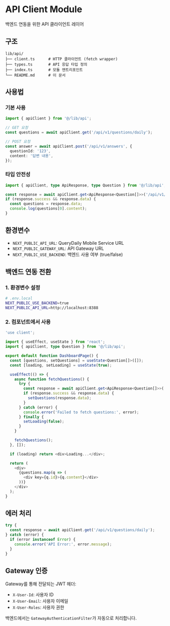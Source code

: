 # API Client Module

백엔드 연동을 위한 API 클라이언트 레이어

## 구조

```
lib/api/
├── client.ts      # HTTP 클라이언트 (fetch wrapper)
├── types.ts       # API 응답 타입 정의
├── index.ts       # 모듈 엔트리포인트
└── README.md      # 이 문서
```

## 사용법

### 기본 사용

```typescript
import { apiClient } from '@/lib/api';

// GET 요청
const questions = await apiClient.get('/api/v1/questions/daily');

// POST 요청
const answer = await apiClient.post('/api/v1/answers', {
  questionId: '123',
  content: '답변 내용',
});
```

### 타입 안전성

```typescript
import { apiClient, type ApiResponse, type Question } from '@/lib/api';

const response = await apiClient.get<ApiResponse<Question[]>>('/api/v1/questions/daily');
if (response.success && response.data) {
  const questions = response.data;
  console.log(questions[0].content);
}
```

## 환경변수

- `NEXT_PUBLIC_API_URL`: QueryDaily Mobile Service URL
- `NEXT_PUBLIC_GATEWAY_URL`: API Gateway URL
- `NEXT_PUBLIC_USE_BACKEND`: 백엔드 사용 여부 (true/false)

## 백엔드 연동 전환

### 1. 환경변수 설정

```bash
# .env.local
NEXT_PUBLIC_USE_BACKEND=true
NEXT_PUBLIC_API_URL=http://localhost:8388
```

### 2. 컴포넌트에서 사용

```typescript
'use client';

import { useEffect, useState } from 'react';
import { apiClient, type Question } from '@/lib/api';

export default function DashboardPage() {
  const [questions, setQuestions] = useState<Question[]>([]);
  const [loading, setLoading] = useState(true);

  useEffect(() => {
    async function fetchQuestions() {
      try {
        const response = await apiClient.get<ApiResponse<Question[]>>('/api/v1/questions/daily');
        if (response.success && response.data) {
          setQuestions(response.data);
        }
      } catch (error) {
        console.error('Failed to fetch questions:', error);
      } finally {
        setLoading(false);
      }
    }

    fetchQuestions();
  }, []);

  if (loading) return <div>Loading...</div>;

  return (
    <div>
      {questions.map(q => (
        <div key={q.id}>{q.content}</div>
      ))}
    </div>
  );
}
```

## 에러 처리

```typescript
try {
  const response = await apiClient.get('/api/v1/questions/daily');
} catch (error) {
  if (error instanceof Error) {
    console.error('API Error:', error.message);
  }
}
```

## Gateway 인증

Gateway를 통해 전달되는 JWT 헤더:
- `X-User-Id`: 사용자 ID
- `X-User-Email`: 사용자 이메일
- `X-User-Roles`: 사용자 권한

백엔드에서는 `GatewayAuthenticationFilter`가 자동으로 처리합니다.
